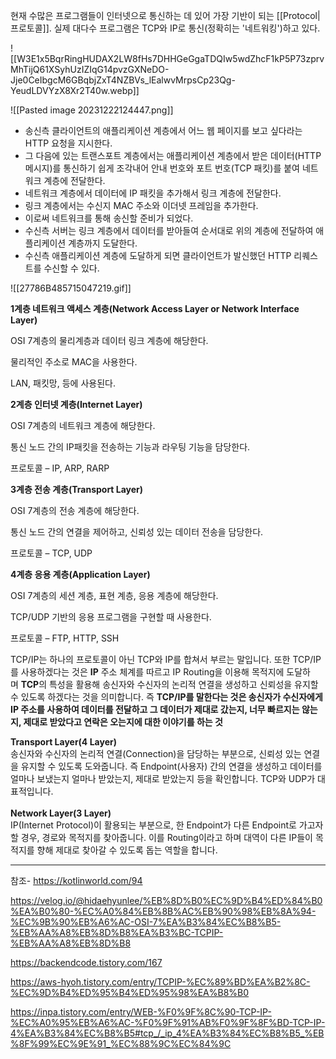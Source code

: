 현재 수많은 프로그램들이 인터넷으로 통신하는 데 있어 가장 기반이 되는 [[Protocol|프로토콜]]. 실제 대다수 프로그램은 TCP와 IP로 통신(정확히는 '네트워킹')하고 있다.


![[W3E1x5BqrRingHUDAX2LW8fHs7DHHGeGgaTDQIw5wdZhcF1kP5P73zprvMhTijQ61XSyhUzIZIqG14pvzGXNeDO-Jje0CeIbgcM6GBqbjZxT4NZBVs_lEalwvMrpsCp23Qg-YeudLDVYzX8Xr2T40w.webp]]



![[Pasted image 20231222124447.png]]


- 송신측 클라이언트의 애플리케이션 계층에서 어느 웹 페이지를 보고 싶다라는 HTTP 요청을 지시한다.
- 그 다음에 있는 트랜스포트 계층에서는 애플리케이션 계층에서 받은 데이터(HTTP 메시지)를 통신하기 쉽게 조각내어 안내 번호와 포트 번호(TCP 패킷)를 붙여 네트워크 계층에 전달한다.
- 네트워크 계층에서 데이터에 IP 패킷을 추가해서 링크 계층에 전달한다.
- 링크 계층에서는 수신지 MAC 주소와 이더넷 프레임을 추가한다. 
- 이로써 네트워크를 통해 송신할 준비가 되었다.
- 수신측 서버는 링크 계층에서 데이터를 받아들여 순서대로 위의 계층에 전달하여 애플리케이션 계층까지 도달한다.
- 수신측 애플리케이션 계층에 도달하게 되면 클라이언트가 발신했던 HTTP 리퀘스트를 수신할 수 있다.









![[27786B485715047219.gif]]


**1계층 네트워크 액세스 계층(Network Access Layer or Network Interface Layer)**

OSI 7계층의 물리계층과 데이터 링크 계층에 해당한다.

물리적인 주소로 MAC을 사용한다.

LAN, 패킷망, 등에 사용된다.


**2계층 인터넷 계층(Internet Layer)**

OSI 7계층의 네트워크 계층에 해당한다. 

통신 노드 간의 IP패킷을 전송하는 기능과 라우팅 기능을 담당한다.

프로토콜 – IP, ARP, RARP

**3계층 전송 계층(Transport Layer)**

OSI 7계층의 전송 계층에 해당한다.

통신 노드 간의 연결을 제어하고, 신뢰성 있는 데이터 전송을 담당한다.

프로토콜 – TCP, UDP

**4계층 응용 계층(Application Layer)**

OSI 7계층의 세션 계층, 표현 계층, 응용 계층에 해당한다.

TCP/UDP 기반의 응용 프로그램을 구현할 때 사용한다.

프로토콜 – FTP, HTTP, SSH





TCP/IP는 하나의 프로토콜이 아닌 TCP와 IP를 합쳐서 부르는 말입니다. 또한 TCP/IP를 사용하겠다는 것은 **IP** 주소 체계를 따르고 IP Routing을 이용해 목적지에 도달하며 **TCP**의 특성을 활용해 송신자와 수신자의 논리적 연결을 생성하고 신뢰성을 유지할 수 있도록 하겠다는 것을 의미합니다. 즉 **TCP/IP를 말한다는 것은 송신자가 수신자에게 IP 주소를 사용하여 데이터를 전달하고 그 데이터가 제대로 갔는지, 너무 빠르지는 않는지, 제대로 받았다고 연락은 오는지에 대한 이야기를 하는 것**


**Transport Layer(4 Layer)**  
송신자와 수신자의 논리적 연결(Connection)을 담당하는 부분으로, 신뢰성 있는 연결을 유지할 수 있도록 도와줍니다. 즉 Endpoint(사용자) 간의 연결을 생성하고 데이터를 얼마나 보냈는지 얼마나 받았는지, 제대로 받았는지 등을 확인합니다. TCP와 UDP가 대표적입니다.  
   
**Network Layer(3 Layer)**  
IP(Internet Protocol)이 활용되는 부분으로, 한 Endpoint가 다른 Endpoint로 가고자 할 경우, 경로와 목적지를 찾아줍니다. 이를 Routing이라고 하며 대역이 다른 IP들이 목적지를 향해 제대로 찾아갈 수 있도록 돕는 역할을 합니다.




---
참조- https://kotlinworld.com/94

https://velog.io/@hidaehyunlee/%EB%8D%B0%EC%9D%B4%ED%84%B0%EA%B0%80-%EC%A0%84%EB%8B%AC%EB%90%98%EB%8A%94-%EC%9B%90%EB%A6%AC-OSI-7%EA%B3%84%EC%B8%B5-%EB%AA%A8%EB%8D%B8%EA%B3%BC-TCPIP-%EB%AA%A8%EB%8D%B8


https://backendcode.tistory.com/167

https://aws-hyoh.tistory.com/entry/TCPIP-%EC%89%BD%EA%B2%8C-%EC%9D%B4%ED%95%B4%ED%95%98%EA%B8%B0


https://inpa.tistory.com/entry/WEB-%F0%9F%8C%90-TCP-IP-%EC%A0%95%EB%A6%AC-%F0%9F%91%AB%F0%9F%8F%BD-TCP-IP-4%EA%B3%84%EC%B8%B5#tcp_/_ip_4%EA%B3%84%EC%B8%B5_%EB%8F%99%EC%9E%91_%EC%88%9C%EC%84%9C